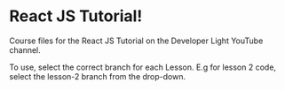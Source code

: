 # **React JS Tutorial!**

Course files for the React JS Tutorial on the Developer Light YouTube channel.

To use, select the correct branch for each Lesson. E.g for lesson 2 code, select the lesson-2 branch from the drop-down.
